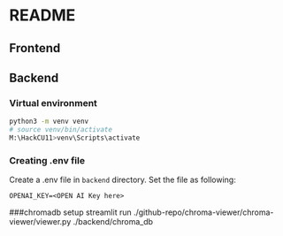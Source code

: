 # README

## Frontend


## Backend

### Virtual environment

```sh
python3 -m venv venv
# source venv/bin/activate
M:\HackCU11>venv\Scripts\activate     
```

### Creating .env file

Create a .env file in `backend` directory.
Set the file as following:

```
OPENAI_KEY=<OPEN AI Key here>
```

###chromadb setup
streamlit run ./github-repo/chroma-viewer/chroma-viewer/viewer.py ./backend/chroma_db 